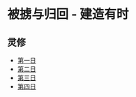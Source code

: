 # 被掳与归回 - 建造有时

## 灵修
- [第一日](Day1.html)
- [第二日](Day2.html)  
- [第三日](Day3.html)  
- [第四日](Day4.html)

